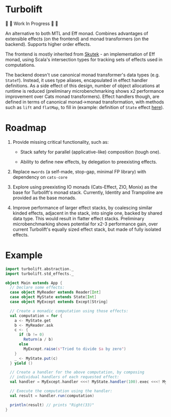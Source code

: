 # Turbolift

:construction: :construction: Work In Progress :construction: :construction:

An alternative to both MTL and Eff monad. Combines advantages of extensible effects (on the frontend) and monad transformers (on the backend). Supports higher order effects.

The frontend is mostly inherited from [Skutek](https://github.com/marcinzh/skutek) - an implementation of Eff monad, using Scala's intersection types for tracking sets of effects used in computations.

The backend doesn't use canonical monad transformer's data types (e.g. `StateT`). Instead, it uses type aliases, encapsulated in effect handler definitions. As a side effect of this design, number of object allocations at runtime is reduced (preliminary microbenchmarking shows x2 performance improvement over Cats monad transformers). Effect handlers though, are defined in terms of canonical monad->monad transformation, with methods such as `lift` and `flatMap`, to fill in (example: definition of `State` effect [here](https://github.com/marcinzh/turbolift/blob/d9facaf160e6094f8f409696f9cffa12ce57d964/modules/core/src/main/scala/turbolift/std_effects/State.scala#L28-L33)).



# Roadmap

1. Provide missing critical functionality, such as:

   - Stack safety for parallel (applicative-like) composition (tough one).
   
   - Ability to define new effects, by delegation to preexisting effects.

2. Replace `mwords` (a self-made, stop-gap, minimal FP library) with dependency on `cats-core`

3. Explore using preexisting IO monads (Cats-Effect, ZIO, Monix) as the base for Turbolift's monad stack. Currently, Identity and Trampoline are provided as the base monads.

4. Improve performance of larger effect stacks, by coalescing similar kinded effects, adjacent in the stack, into single one, backed by shared data type. This would result in flatter effect stacks. Preliminary microbenchmarking shows potential for x2-3 performance gain, over current Turbolift's equally sized effect stack, but made of fully isolated effects.


# Example
```scala
import turbolift.abstraction._
import turbolift.std_effects._

object Main extends App {
  // Declare some effects:
  case object MyReader extends Reader[Int]
  case object MyState extends State[Int]
  case object MyExcept extends Except[String]

  // Create a monadic computation using those effects:
  val computation = for {
    a <- MyState.get
    b <- MyReader.ask
    c <- {
      if (b != 0) 
        Return(a / b)
      else 
        MyExcept.raise(s"Tried to divide $a by zero")
    }
    _ <- MyState.put(c)
  } yield ()

  // Create a handler for the above computation, by composing
  // individual handlers of each requested effect:
  val handler = MyExcept.handler <<<! MyState.handler(100).exec <<<! MyReader.handler(3)

  // Execute the computation using the handler:
  val result = handler.run(computation)

  println(result) // prints "Right(33)"
}
```
